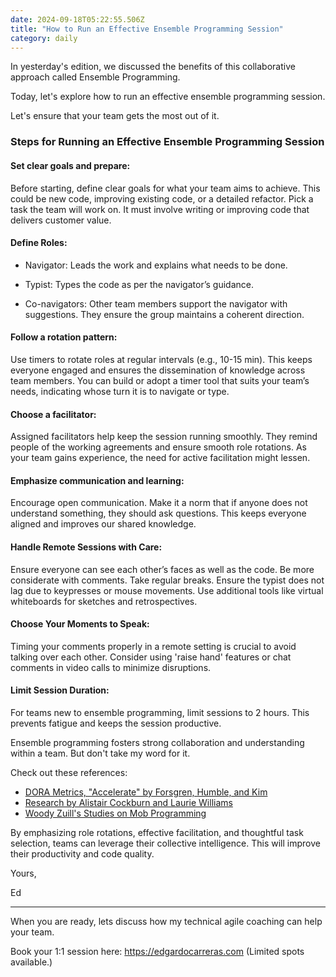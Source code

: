 ```yaml
---
date: 2024-09-18T05:22:55.506Z
title: "How to Run an Effective Ensemble Programming Session"
category: daily
---
```


In yesterday's edition, we discussed the benefits of this collaborative approach called Ensemble Programming.

Today, let's explore how to run an effective ensemble programming session.

Let's ensure that your team gets the most out of it.

### Steps for Running an Effective Ensemble Programming Session

#### Set clear goals and prepare:

Before starting, define clear goals for what your team aims to achieve. This could be new code, improving existing code, or a detailed refactor. Pick a task the team will work on. It must involve writing or improving code that delivers customer value.

#### Define Roles:

- Navigator: Leads the work and explains what needs to be done.

- Typist: Types the code as per the navigator’s guidance.

- Co-navigators: Other team members support the navigator with suggestions. They ensure the group maintains a coherent direction.

#### Follow a rotation pattern:

Use timers to rotate roles at regular intervals (e.g., 10-15 min). This keeps everyone engaged and ensures the dissemination of knowledge across team members. You can build or adopt a timer tool that suits your team’s needs, indicating whose turn it is to navigate or type.

#### Choose a facilitator:

Assigned facilitators help keep the session running smoothly. They remind people of the working agreements and ensure smooth role rotations. As your team gains experience, the need for active facilitation might lessen.

#### Emphasize communication and learning:

Encourage open communication. Make it a norm that if anyone does not understand something, they should ask questions. This keeps everyone aligned and improves our shared knowledge.

#### Handle Remote Sessions with Care:

Ensure everyone can see each other’s faces as well as the code. Be more considerate with comments. Take regular breaks. Ensure the typist does not lag due to keypresses or mouse movements. Use additional tools like virtual whiteboards for sketches and retrospectives.

#### Choose Your Moments to Speak:

Timing your comments properly in a remote setting is crucial to avoid talking over each other. Consider using 'raise hand' features or chat comments in video calls to minimize disruptions.

#### Limit Session Duration:

For teams new to ensemble programming, limit sessions to 2 hours. This prevents fatigue and keeps the session productive.

Ensemble programming fosters strong collaboration and understanding within a team. 
But don't take my word for it.

Check out these references:
- [DORA Metrics, "Accelerate" by Forsgren, Humble, and Kim](https://itrevolution.com/product/accelerate/)
- [Research by Alistair Cockburn and Laurie Williams](https://collaboration.csc.ncsu.edu/laurie/Papers/XPSardinia.PDF)
- [Woody Zuill's Studies on Mob Programming](https://www.youtube.com/watch?v=SHOVVnRB4h0)

By emphasizing role rotations, effective facilitation, and thoughtful task selection, teams can leverage their collective intelligence. This will improve their productivity and code quality.

Yours,

Ed

---

When you are ready, lets discuss how my technical agile coaching can help your team.

Book your 1:1 session here: https://edgardocarreras.com (Limited spots available.)


